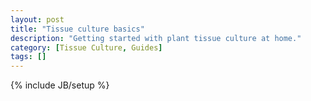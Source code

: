 ```yaml
---
layout: post
title: "Tissue culture basics"
description: "Getting started with plant tissue culture at home."
category: [Tissue Culture, Guides]
tags: []
---
```

{% include JB/setup %}
